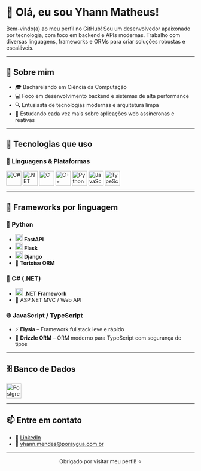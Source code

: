 # 👋 Olá, eu sou Yhann Matheus!

Bem-vindo(a) ao meu perfil no GitHub! Sou um desenvolvedor apaixonado por tecnologia, com foco em backend e APIs modernas. Trabalho com diversas linguagens, frameworks e ORMs para criar soluções robustas e escaláveis.

---

## 🚀 Sobre mim

- 🎓 Bacharelando em Ciência da Computação  
- 💻 Foco em desenvolvimento backend e sistemas de alta performance  
- 🔍 Entusiasta de tecnologias modernas e arquitetura limpa  
- 🌱 Estudando cada vez mais sobre aplicações web assíncronas e reativas  

---

## 🧰 Tecnologias que uso

### 🧠 Linguagens & Plataformas

<div style="display: flex; align-items: center;">
  <img src="https://cdn.jsdelivr.net/gh/devicons/devicon/icons/csharp/csharp-original.svg" title="C#" alt="C#" width="40" height="40"/>&nbsp;
  <img src="https://cdn.jsdelivr.net/gh/devicons/devicon/icons/dot-net/dot-net-original.svg" title=".NET Framework" alt=".NET Framework" width="40" height="40"/>&nbsp;
  <img src="https://cdn.jsdelivr.net/gh/devicons/devicon/icons/c/c-original.svg" title="C" alt="C" width="40" height="40"/>&nbsp;
  <img src="https://cdn.jsdelivr.net/gh/devicons/devicon/icons/cplusplus/cplusplus-original.svg" title="C++" alt="C++" width="40" height="40"/>&nbsp;
  <img src="https://cdn.jsdelivr.net/gh/devicons/devicon/icons/python/python-original.svg" title="Python" alt="Python" width="40" height="40"/>&nbsp;
  <img src="https://cdn.jsdelivr.net/gh/devicons/devicon/icons/javascript/javascript-original.svg" title="JavaScript" alt="JavaScript" width="40" height="40"/>&nbsp;
  <img src="https://cdn.jsdelivr.net/gh/devicons/devicon/icons/typescript/typescript-original.svg" title="TypeScript" alt="TypeScript" width="40" height="40"/>
</div>

---

## 🧩 Frameworks por linguagem

### 🐍 Python

- <img src="https://cdn.jsdelivr.net/gh/devicons/devicon/icons/fastapi/fastapi-original.svg" width="20"/> **FastAPI**
- <img src="https://cdn.jsdelivr.net/gh/devicons/devicon/icons/flask/flask-original.svg" width="20"/> **Flask**
- <img src="https://cdn.jsdelivr.net/gh/devicons/devicon/icons/django/django-plain.svg" width="20"/> **Django**
- 🐢 **Tortoise ORM**

### 💙 C# (.NET)

- <img src="https://cdn.jsdelivr.net/gh/devicons/devicon/icons/dot-net/dot-net-original.svg" width="20"/> **.NET Framework**
- 🔧 ASP.NET MVC / Web API

### 🌐 JavaScript / TypeScript

- ⚡ **Elysia** – Framework fullstack leve e rápido
- 🧬 **Drizzle ORM** – ORM moderno para TypeScript com segurança de tipos

---

## 🗄️ Banco de Dados

<div>
  <img src="https://cdn.jsdelivr.net/gh/devicons/devicon/icons/postgresql/postgresql-original.svg" title="PostgreSQL" alt="PostgreSQL" width="40" height="40"/>
</div>

---

## 📫 Entre em contato

- 💼 [LinkedIn](https://www.linkedin.com/in/yhannmatheus)
- 📧 [yhann.mendes@poraygua.com.br](mailto:yhann.mendes@poraygua.com.br)

---

<p align="center">Obrigado por visitar meu perfil! ⭐</p>
